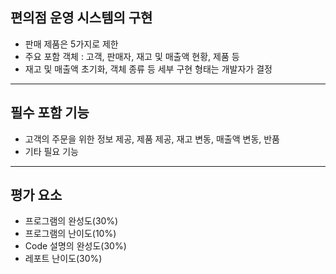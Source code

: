 ## 편의점 운영 시스템의 구현
* 판매 제품은 5가지로 제한
* 주요 포함 객체 : 고객, 판매자, 재고 및 매출액 현황, 제품 등
* 재고 및 매출액 초기화, 객체 종류 등 세부 구현 형태는 개발자가 결정

---

## 필수 포함 기능
* 고객의 주문을 위한 정보 제공, 제품 제공, 재고 변동, 매출액 변동, 반품
* 기타 필요 기능

---

## 평가 요소
* 프로그램의 완성도(30%)
* 프로그램의 난이도(10%)
* Code 설명의 완성도(30%)
* 레포트 난이도(30%)
